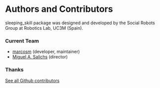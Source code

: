 # Authors and Contributors

sleeping_skill package was designed and developed by the Social Robots Group at Robotics Lab, UC3M (Spain).

### Current Team

* [marcosm](http://asimov.uc3m.es/marcosm) (developer, maintainer)
* [Miguel A. Salichs](http://roboticslab.uc3m.es/roboticslab/people/ma-salichs) (director)


### Thanks

[See all Github contributors](http://asimov.uc3m.es/common/sleeping_skill/contributors)

